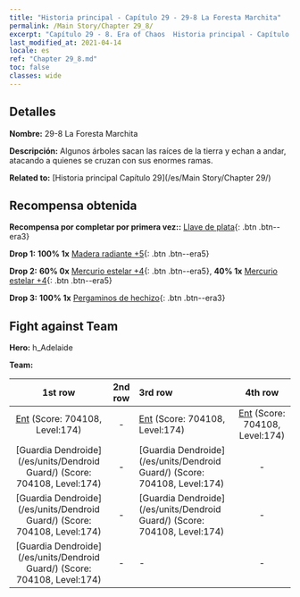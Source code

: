 ```yaml
---
title: "Historia principal - Capítulo 29 - 29-8 La Foresta Marchita"
permalink: /Main Story/Chapter 29_8/
excerpt: "Capítulo 29 - 8. Era of Chaos  Historia principal - Capítulo 29_8. 29-8 La Foresta Marchita"
last_modified_at: 2021-04-14
locale: es
ref: "Chapter 29_8.md"
toc: false
classes: wide
---
```


## Detalles

 **Nombre:** 29-8 La Foresta Marchita

 **Descripción:** Algunos árboles sacan las raíces de la tierra y echan a andar, atacando a quienes se cruzan con sus enormes ramas.

 **Related to:** [Historia principal Capítulo 29](/es/Main Story/Chapter 29/)

## Recompensa obtenida

 **Recompensa por completar por primera vez::** [Llave de plata](/es/Items/con_693/){: .btn .btn--era3}

 **Drop 1:** **100% 1x** [Madera radiante +5](/es/Items/mat_97/){: .btn .btn--era5}

 **Drop 2:** **60% 0x** [Mercurio estelar +4](/es/Items/mat_91/){: .btn .btn--era5}, **40% 1x** [Mercurio estelar +4](/es/Items/mat_91/){: .btn .btn--era5}

 **Drop 3:** **100% 1x** [Pergaminos de hechizo](/es/Items/con_694/){: .btn .btn--era3}


## Fight against Team
 **Hero:** h_Adelaide

 **Team:**


  | 1st row | 2nd row | 3rd row | 4th row |
  |:----:|:----:|:----|:----:|
  | [Ent](/es/units/Treant/) (Score: 704108, Level:174)  | - | [Ent](/es/units/Treant/) (Score: 704108, Level:174)  | [Ent](/es/units/Treant/) (Score: 704108, Level:174)  |
  | [Guardia Dendroide](/es/units/Dendroid Guard/) (Score: 704108, Level:174)  | - | [Guardia Dendroide](/es/units/Dendroid Guard/) (Score: 704108, Level:174)  | - |
  | [Guardia Dendroide](/es/units/Dendroid Guard/) (Score: 704108, Level:174)  | - | [Guardia Dendroide](/es/units/Dendroid Guard/) (Score: 704108, Level:174)  | - |
  | [Guardia Dendroide](/es/units/Dendroid Guard/) (Score: 704108, Level:174)  | - | - | - |


